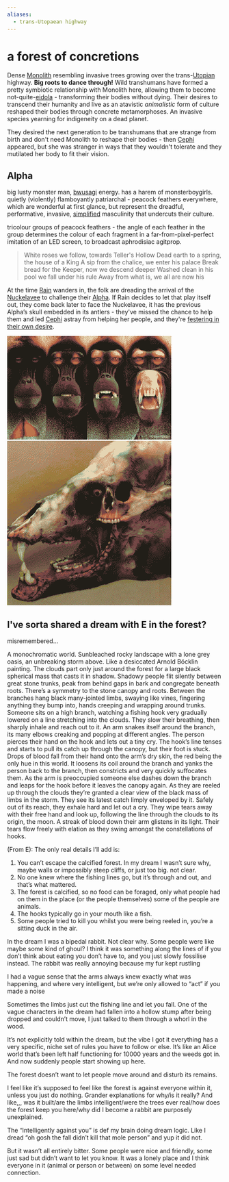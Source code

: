 ```yaml
---
aliases:
  - trans-Utopaean highway
---
```


# a forest of concretions

Dense [Monolith](Monolith.md) resembling invasive trees growing over the trans-[Utopian](Utopia-Planitia.md) highway. **Big roots to dance through!**  Wild transhumans have formed a pretty symbiotic relationship with Monolith here, allowing them to become not-quite-[eidola](eidolon.md) - transforming their bodies without dying. Their desires to transcend their humanity and live as an atavistic *animalistic*  form of culture reshaped their bodies through concrete metamorphoses. An invasive species yearning for indigeneity on a dead planet.

They desired the next generation to be transhumans that are strange from birth and don't need Monolith to reshape their bodies - then [Cephi](Cephi.md) appeared, but she was stranger in ways that they wouldn't tolerate and they mutilated her body to fit their vision.


## Alpha
big lusty monster man, [bwusagi](https://toyhou.se/3566799.bitchman/gallery ) energy. has a harem of monsterboygirls. quietly (violently) flamboyantly patriarchal - peacock feathers everywhere, which are wonderful at first glance, but represent the dreadful, performative, invasive, [simplified](simplifier.md) masculinity that undercuts their culture.

tricolour groups of peacock feathers - the angle of each feather in the group determines the colour of each fragment in a far-from-pixel-perfect imitation of an LED screen, to broadcast aphrodisiac agitprop.

> White roses we follow, towards Teller's Hollow
> Dead earth to a spring, the house of a King
> A sip from the chalice, we enter his palace
> Break bread for the Keeper, now we descend deeper
> Washed clean in his pool we fall under his rule
> Away from what is, we all are now his

At the time [Rain](Rain.md) wanders in, the folk are dreading the arrival of the [Nuckelavee](Nuckelavee.md) to challenge their [Alpha](#Alpha). If Rain decides to let that play itself out, they come back later to face the Nuckelavee, it has the previous Alpha’s skull embedded in its antlers - they've missed the chance to help them and led [Cephi](Cephi.md) astray from helping her people, and they're [festering in their own desire](CARRION.md).

![](img/gelada.png)
![](img/annihilation.png)

## I've sorta shared a dream with E in the forest?

misremembered...

A monochromatic world. Sunbleached rocky landscape with a lone grey oasis, an unbreaking storm above. Like a desiccated Arnold Böcklin painting. The clouds part only just around the forest for a large black spherical mass that casts it in shadow. Shadowy people flit silently between great stone trunks, peak from behind gaps in bark and congregate beneath roots. There’s a symmetry to the stone canopy and roots. Between the branches hang black many-jointed limbs, swaying like vines, fingering anything they bump into, hands creeping and wrapping around trunks. Someone sits on a high branch, watching a fishing hook very gradually lowered on a line stretching into the clouds. They slow their breathing, then sharply inhale and reach out to it. An arm snakes itself around the branch, its many elbows creaking and popping at different angles. The person pierces their hand on the hook and lets out a tiny cry. The hook’s line tenses and starts to pull its catch up through the canopy, but their foot is stuck. Drops of blood fall from their hand onto the arm’s dry skin, the red being the only hue in this world.  It loosens its coil around the branch and yanks the person back to the branch, then constricts and very quickly suffocates them. As the arm is preoccupied someone else dashes down the branch and leaps for the hook before it leaves the canopy again. As they are reeled up through the clouds they’re granted a clear view of the black mass of limbs in the storm. They see its latest catch limply enveloped by it. Safely out of its reach, they exhale hard and let out a cry. They wipe tears away with their free hand and look up, following the line through the clouds to its origin, the moon. A streak of blood down their arm glistens in its light. Their tears flow freely with elation as they swing amongst the constellations of hooks. 

(From E): The only real details I’ll add is: 

1. You can’t escape the calcified forest. In my dream I wasn’t sure why, maybe walls or impossibly steep cliffs, or just too big. not clear. 
2. No one knew where the fishing lines go, but it’s through and out, and that’s what mattered. 
3. The forest is calcified, so no food can be foraged, only what people had on them in the place (or the people themselves) some of the people are animals. 
4. The hooks typically go in your mouth like a fish. 
5. Some people tried to kill you whilst you were being reeled in, you’re a sitting duck in the air. 

In the dream I was a bipedal rabbit. Not clear why. Some people were like maybe some kind of ghoul? I think it was something along the lines of if you don’t think about eating you don’t have to, and you just slowly fossilise instead. The rabbit was really annoying because my fur kept rustling 

I had a vague sense that the arms always knew exactly what was happening, and where very intelligent, but we’re only allowed to “act” if you made a noise 

Sometimes the limbs just cut the fishing line and let you fall. One of the vague characters in the dream had fallen into a hollow stump after being dropped and couldn’t move, I just talked to them through a whorl in the wood. 

It’s not explicitly told within the dream, but the vibe I got it everything has a very specific, niche set of rules you have to follow or else. It’s like an Alice world that’s been left half functioning for 10000 years and the weeds got in. And now suddenly people start showing up here.

The forest doesn’t want to let people move around and disturb its remains.

I feel like it’s supposed to feel like the forest is against everyone within it, unless you just do nothing. Grander explanations for why/is it really? And like,,, was it built/are the limbs intelligent/were the trees ever real/how does the forest keep you here/why did I become a rabbit are purposely unexplained. 

The “intelligently against you” is def my brain doing dream logic. Like I dread “oh gosh the fall didn’t kill that mole person” and yup it did not. 

But it wasn’t all entirely bitter. Some people were nice and friendly, some just sad but didn’t want to let you know. It was a lonely place and I think everyone in it (animal or person or between) on some level needed connection. 